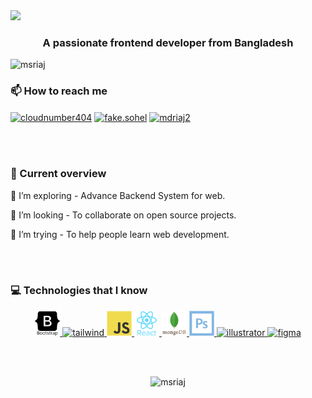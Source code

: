 
<img src="https://media-exp1.licdn.com/dms/image/C5616AQEvkYAxWy5mRQ/profile-displaybackgroundimage-shrink_350_1400/0/1660223141131?e=1675900800&v=beta&t=1gzW4OnP9euadwIhgeXYcNzQIQU8ZUwu-MWxtw8k62c" />
<h3 align="center">A passionate frontend developer from Bangladesh</h3>

<p align="left"> <img src="https://komarev.com/ghpvc/?username=msriaj&label=Profile%20views&color=0e75b6&style=flat" alt="msriaj" /> </p>
 

<h3 align="left">📫 How to reach me</h3>
<p align="left">
<a href="https://fb.com/cloudnumber404" target="blank"><img align="center" src="https://raw.githubusercontent.com/rahuldkjain/github-profile-readme-generator/master/src/images/icons/Social/facebook.svg" alt="cloudnumber404" height="30" width="40" /></a>
<a href="https://instagram.com/fake.sohel" target="blank"><img align="center" src="https://raw.githubusercontent.com/rahuldkjain/github-profile-readme-generator/master/src/images/icons/Social/instagram.svg" alt="fake.sohel" height="30" width="40" /></a>
<a href="https://www.behance.net/mdriaj2" target="blank"><img align="center" src="https://raw.githubusercontent.com/rahuldkjain/github-profile-readme-generator/master/src/images/icons/Social/behance.svg" alt="mdriaj2" height="30" width="40" /></a>
 
</p>
 </br>  </br> 
<h3>👀 Current overview</h3>
<p>🌱 I’m exploring - Advance Backend System for web.</p>
<p>👯 I’m looking - To collaborate on open source projects.</p>
<p>🤔 I’m trying - To help people learn web development.</p>

<br/><br/>
<h3 align="left">💻 Technologies that I know</h3>
<p align="center">    <a href="https://getbootstrap.com" target="_blank" rel="noreferrer"> <img src="https://raw.githubusercontent.com/devicons/devicon/master/icons/bootstrap/bootstrap-plain-wordmark.svg" alt="bootstrap" width="40" height="40"/> </a><a href="https://tailwindcss.com/" target="_blank" rel="noreferrer"> <img src="https://www.vectorlogo.zone/logos/tailwindcss/tailwindcss-icon.svg" alt="tailwind" width="40" height="40"/> </a><a href="https://developer.mozilla.org/en-US/docs/Web/JavaScript" target="_blank" rel="noreferrer"> <img src="https://raw.githubusercontent.com/devicons/devicon/master/icons/javascript/javascript-original.svg" alt="javascript" width="40" height="40"/> </a> <a href="https://reactjs.org/" target="_blank" rel="noreferrer"> <img src="https://raw.githubusercontent.com/devicons/devicon/master/icons/react/react-original-wordmark.svg" alt="react" width="40" height="40"/> </a>    <a href="https://www.mongodb.com/" target="_blank" rel="noreferrer"> <img src="https://raw.githubusercontent.com/devicons/devicon/master/icons/mongodb/mongodb-original-wordmark.svg" alt="mongodb" width="40" height="40"/> </a><a href="https://www.photoshop.com/en" target="_blank" rel="noreferrer"> <img src="https://raw.githubusercontent.com/devicons/devicon/master/icons/photoshop/photoshop-line.svg" alt="photoshop" width="40" height="40"/> </a> 
<a href="https://www.adobe.com/in/products/illustrator.html" target="_blank" rel="noreferrer"> <img src="https://www.vectorlogo.zone/logos/adobe_illustrator/adobe_illustrator-icon.svg" alt="illustrator" width="40" height="40"/> </a> 
<a href="https://www.figma.com/" target="_blank" rel="noreferrer"> <img src="https://www.vectorlogo.zone/logos/figma/figma-icon.svg" alt="figma" width="40" height="40"/> </a> </p>
  </br>  
<br/>
 
<p align="center"><img  src="https://github-readme-streak-stats.herokuapp.com/?user=msriaj&" alt="msriaj" /></p>
